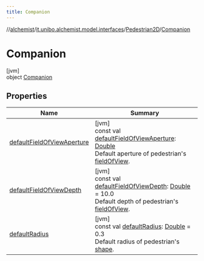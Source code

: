 ```yaml
---
title: Companion
---
```

//[alchemist](../../../../index.html)/[it.unibo.alchemist.model.interfaces](../../index.html)/[Pedestrian2D](../index.html)/[Companion](index.html)



# Companion



[jvm]\
object [Companion](index.html)



## Properties


| Name | Summary |
|---|---|
| [defaultFieldOfViewAperture](default-field-of-view-aperture.html) | [jvm]<br>const val [defaultFieldOfViewAperture](default-field-of-view-aperture.html): [Double](https://kotlinlang.org/api/latest/jvm/stdlib/kotlin/-double/index.html)<br>Default aperture of pedestrian's [fieldOfView](../field-of-view.html). |
| [defaultFieldOfViewDepth](default-field-of-view-depth.html) | [jvm]<br>const val [defaultFieldOfViewDepth](default-field-of-view-depth.html): [Double](https://kotlinlang.org/api/latest/jvm/stdlib/kotlin/-double/index.html) = 10.0<br>Default depth of pedestrian's [fieldOfView](../field-of-view.html). |
| [defaultRadius](default-radius.html) | [jvm]<br>const val [defaultRadius](default-radius.html): [Double](https://kotlinlang.org/api/latest/jvm/stdlib/kotlin/-double/index.html) = 0.3<br>Default radius of pedestrian's [shape](../shape.html). |

